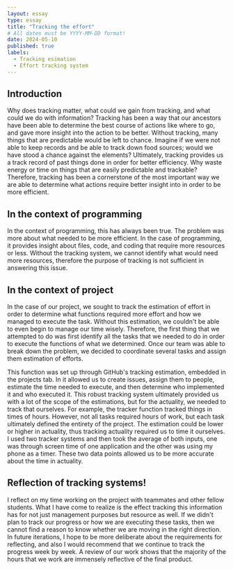 ```yaml
---
layout: essay
type: essay
title: "Tracking the effort"
# All dates must be YYYY-MM-DD format!
date: 2024-05-10
published: true
labels:
  - Tracking esimation
  - Effort tracking system
---
```


## Introduction

Why does tracking matter, what could we gain from tracking, and what could we do with information? Tracking has been a way that our ancestors have been able to determine the best course of actions like where to go, and gave more insight into the action to be better. Without tracking, many things that are predictable would be left to chance. Imagine if we were not able to keep records and be able to track down food sources; would we have stood a chance against the elements? Ultimately, tracking provides us a track record of past things done in order for better efficiency. Why waste energy or time on things that are easily predictable and trackable? Therefore, tracking has been a cornerstone of the most important way we are able to determine what actions require better insight into in order to be more efficient.

## In the context of programming

In the context of programming, this has always been true. The problem was more about what needed to be more efficient. In the case of programming, it provides insight about files, code, and coding that require more resources or less. Without the tracking system, we cannot identify what would need more resources, therefore the purpose of tracking is not sufficient in answering this issue. 


## In the context of project

In the case of our project, we sought to track the estimation of effort in order to determine what functions required more effort and how we managed to execute the task. Without this estimation, we couldn't be able to even begin to manage our time wisely. Therefore, the first thing that we attempted to do was first identify all the tasks that we needed to do in order to execute the functions of what we determined. Once our team was able to break down the problem, we decided to coordinate several tasks and assign them estimation of efforts.

This function was set up through GitHub's tracking estimation, embedded in the projects tab. In it allowed us to create issues, assign them to people, estimate the time needed to execute, and then determine who implemented it and who executed it. This robust tracking system ultimately provided us with a lot of the scope of the estimations, but for the actuality, we needed to track that ourselves. For example, the tracker function tracked things in times of hours. However, not all tasks required hours of work, but each task ultimately defined the entirety of the project. The estimation could be lower or higher in actuality, thus tracking actuality required us to time it ourselves. I used two tracker systems and then took the average of both inputs, one was through screen time of one application and the other was using my phone as a timer. These two data points allowed us to be more accurate about the time in actuality.

## Reflection of tracking systems!

I reflect on my time working on the project with teammates and other fellow students. What I have come to realize is the effect tracking this information has for not just management purposes but resource as well. If we didn't plan to track our progress or how we are executing these tasks, then we cannot find a reason to know whether we are moving in the right direction. In future iterations, I hope to be more deliberate about the requirements for reflecting, and also I would recommend that we continue to track the progress week by week. A review of our work shows that the majority of the hours that we work are immensely reflective of the final product.
